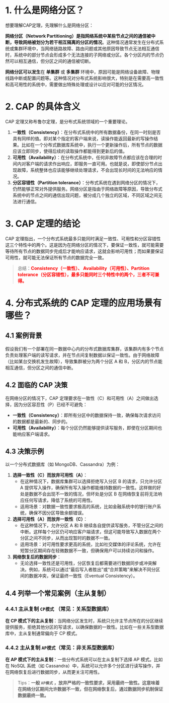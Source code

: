 # 1. 什么是网络分区？

想要理解CAP定理，先理解什么是网络分区：

**网络分区（Network Partitioning）是指网络系统中某些节点之间的通信被中断，导致网络被划分为若干相互隔离的分区的情况**。这种情况通常发生在分布式系统或集群环境中，当网络链路故障、路由问题或其他原因导致节点无法相互通信时，系统中的部分节点会形成多个无法连接的子网络或分区。各个分区内的节点仍然可以相互通信，但分区之间的通信被切断。

**网络分区可以发生**在 **单集群** 或 **多集群** 环境中，原因可能是网络设备故障、物理线路中断或配置问题等。这种情况对分布式系统影响很大，特别是在需要高一致性和高可用性的系统中，需要做出特殊处理或设计以应对可能的分区情况。



# 2. CAP 的具体含义

CAP 定理又称布鲁尔定理，是分布式系统领域的一个重要理论。

1. **一致性（Consistency）**：在分布式系统中的所有数据备份，在同一时刻是否具有同样的值。即对某个指定的客户端来说，读操作能返回最新的写操作结果。比如在一个分布式数据库系统中，执行一个更新操作后，所有节点的数据应该立即同步，使得后续的读取操作都能得到更新后的值。
2. **可用性（Availability）**：在分布式系统中，任何非故障节点都应该在合理的时间内对客户端的请求作出响应，即服务一直可用。也就是说，即使部分节点出现故障，系统整体也应该能够继续处理请求，不会出现长时间的无法响应的情况。
3. **分区容错性（Partition tolerance）**：分布式系统在遇到网络分区的情况下，仍然能够正常对外提供服务。网络分区是指由于网络故障等原因，导致分布式系统中的节点之间的通信出现问题，被分成几个独立的区域，不同区域之间无法进行通信。

# 3. CAP 定理的结论

CAP 定理指出，一个分布式系统最多只能同时满足一致性、可用性和分区容错性这三个特性中的两个。这是因为在网络分区的情况下，要保证一致性，就可能需要等待所有节点的数据同步完成后才能响应请求，这就会影响可用性；而如果要保证可用性，就可能无法保证所有节点的数据完全一致。

> 总结：**<span style="color: red">Consistency（一致性）、 Availability（可用性）、Partition tolerance（分区容错性），最多只能同时三个特性中的两个，三者不可兼得。</span>**



# 4. 分布式系统的 CAP 定理的应用场景有哪些？

## 4.1 案例背景

假设我们有一个部署在同一数据中心内的分布式数据库集群，该集群内有多个节点负责处理客户端的读写请求，并在节点间复制数据以保证一致性。由于网络故障（比如某台交换机发生故障），导致集群被分为两个分区 A 和 B，分区内的节点能相互通信，但分区之间的通信中断。

## 4.2 面临的 CAP 决策

在网络分区的情况下，CAP 定理要求在一致性（C）和可用性（A）之间做出选择，因为分区容忍性（P）已经不可避免：

- **一致性（Consistency）**：即所有分区中的数据保持一致，确保每次请求访问的数据都是最新的、同步的。
- **可用性（Availability）**：每个分区仍然能够提供读写服务，即使在分区期间也能响应客户端请求。

## 4.3 决策示例

以一个分布式数据库（如 MongoDB、Cassandra）为例：

1. **选择一致性（C）而放弃可用性（A）**：
   - 在这种情况下，数据库集群可以选择拒绝写入分区 B 的请求，只允许分区 A 提供写入操作，确保所有写入操作都能维持数据的一致性。这样做的好处是数据不会出现不一致的情况，但坏处是分区 B 在网络恢复前将无法响应任何写请求，降低了系统的可用性。
   - 适用场景：对数据一致性要求极高的系统，比如金融系统中的银行账户系统，确保不因分区导致余额错误。
2. **选择可用性（A）而放弃一致性（C）**：
   - 在这种情况下，允许分区 A 和 B 继续各自提供读写服务，不管分区之间的中断。这样每个分区仍可响应客户端请求，但这可能导致写入数据在两个分区之间不同步，从而出现暂时的数据不一致。
   - 适用场景：对可用性要求更高的系统，比如社交媒体的评论系统，允许在短暂分区期间存在轻微数据不一致，但确保用户可以持续访问和操作。
3. **网络恢复后的数据同步**：
   - 无论选择一致性还是可用性，分区恢复后都需要进行数据同步或冲突解决。例如，系统可以通过“最后写入者胜出”或“合并策略”来解决不同分区间的数据冲突，保证最终一致性（Eventual Consistency）。

## 4.4 列举一个常见案例（主从复制）

### 4.4.1 主从复制 `CP模式` （常见：关系型数据库）

**在 CP 模式下的主从复制**：当网络分区发生时，系统只允许主节点所在的分区继续提供服务，拒绝其他分区的写请求，以确保数据的一致性。比如在一些关系型数据库中，主从复制通常偏向于 CP 模式。

### 4.4.2 主从复制 `AP模式`（常见：非关系型数据库）

**在 AP 模式下的主从复制**：一些分布式系统可以在主从复制下选择 AP 模式。比如在 NoSQL 系统（如 Cassandra）中，系统可以允许多个分区进行读写操作，并在网络恢复后进行数据同步，从而更关注可用性。

> Tips：**一般 `AP模式` ，放弃严格的一致性要求，采用最终一致性。这意味着在网络分区期间允许数据不一致，但在网络恢复后，通过数据同步机制保证数据最终一致。**